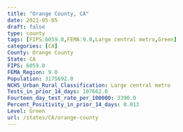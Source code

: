 ```yaml
---
title: "Orange County, CA"
date: 2021-05-05
draft: false
type: county
tags: [FIPS:6059.0,FEMA:9.0,Large central metro,Green]
categories: [CA]
County: Orange County
State: CA
FIPS: 6059.0
FEMA_Region: 9.0
Population: 3175692.0
NCHS_Urban_Rural_Classification: Large central metro
Tests_in_prior_14_days: 107662.0
Fourteen_day_test_rate_per_100000: 3390.0
Percent_Positivity_in_prior_14_days: 0.013
Level: Green
url: /states/CA/orange-county
---
```



